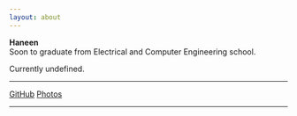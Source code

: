 ```yaml
---
layout: about
---
```


**Haneen**<br />
Soon to graduate from Electrical  and Computer Engineering school.

Currently undefined.

---

<div class="links">
<a href="https://github.com/haneensa" target="_blank">GitHub</a>
<a href="http://haninjafoto.tumblr.com/" target="_blank">Photos</a>


</div>

---
